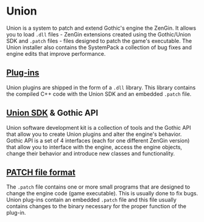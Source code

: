 # Union
Union is a system to patch and extend Gothic's engine the ZenGin. It allows you to load `.dll` files - ZenGin extensions created using the Gothic/Union SDK and `.patch` files - files designed to patch the game's executable. The Union installer also contains the SystemPack a collection of bug fixes and engine edits that improve performance.

## [Plug-ins](plugins/index.md)
Union plugins are shipped in the form of a `.dll` library. This library contains the compiled C++ code with the Union SDK and an embedded `.patch` file.

## [Union SDK](sdk/index.md) & Gothic API
Union software development kit is a collection of tools and the Gothic API that allow you to create Union plugins and alter the engine's behavior.    
Gothic API is a set of 4 interfaces (each for one different ZenGin version) that allow you to interface with the engine, access the engine objects, change their behavior and introduce new classes and functionality.

## [PATCH file format](patch.md)
The `.patch` file contains one or more small programs that are designed to change the engine code (game executable). This is usually done to fix bugs. Union plug-ins contain an embedded `.patch` file and this file usually contains changes to the binary necessary for the proper function of the plug-in.
